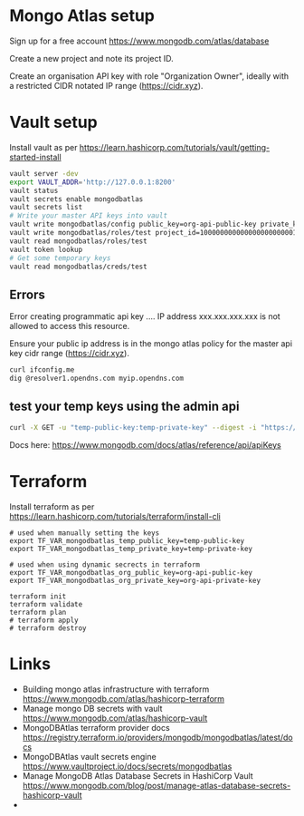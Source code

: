 # Mongo Atlas setup

Sign up for a free account https://www.mongodb.com/atlas/database

Create a new project and note its project ID.

Create an organisation API key with role "Organization Owner", ideally with a restricted CIDR notated IP range (https://cidr.xyz).


# Vault setup

Install vault as per https://learn.hashicorp.com/tutorials/vault/getting-started-install

```bash
vault server -dev
export VAULT_ADDR='http://127.0.0.1:8200'
vault status
vault secrets enable mongodbatlas
vault secrets list
# Write your master API keys into vault
vault write mongodbatlas/config public_key=org-api-public-key private_key=org-api-private-key
vault write mongodbatlas/roles/test project_id=100000000000000000000001 roles=GROUP_OWNER ttl=2h max_ttl=5h cidr_blocks=123.45.67.1/24
vault read mongodbatlas/roles/test
vault token lookup
# Get some temporary keys
vault read mongodbatlas/creds/test
```

## Errors

Error creating programmatic api key .... IP address xxx.xxx.xxx.xxx is not allowed to access this resource.

Ensure your public ip address is in the mongo atlas policy for the master api key cidr range (https://cidr.xyz).

```bash
curl ifconfig.me
dig @resolver1.opendns.com myip.opendns.com
```

## test your temp keys using the admin api

```bash
curl -X GET -u "temp-public-key:temp-private-key" --digest -i "https://cloud.mongodb.com/api/atlas/v1.0"
```

Docs here: https://www.mongodb.com/docs/atlas/reference/api/apiKeys

# Terraform

Install terraform as per https://learn.hashicorp.com/tutorials/terraform/install-cli

```
# used when manually setting the keys
export TF_VAR_mongodbatlas_temp_public_key=temp-public-key
export TF_VAR_mongodbatlas_temp_private_key=temp-private-key

# used when using dynamic secrects in terraform
export TF_VAR_mongodbatlas_org_public_key=org-api-public-key
export TF_VAR_mongodbatlas_org_private_key=org-api-private-key

terraform init
terraform validate
terraform plan
# terraform apply
# terraform destroy
```

# Links

- Building mongo atlas infrastructure with terraform https://www.mongodb.com/atlas/hashicorp-terraform
- Manage mongo DB secrets with vault https://www.mongodb.com/atlas/hashicorp-vault
- MongoDBAtlas terraform provider docs https://registry.terraform.io/providers/mongodb/mongodbatlas/latest/docs
- MongoDBAtlas vault secrets engine https://www.vaultproject.io/docs/secrets/mongodbatlas
- Manage MongoDB Atlas Database Secrets in HashiCorp Vault https://www.mongodb.com/blog/post/manage-atlas-database-secrets-hashicorp-vault
- 